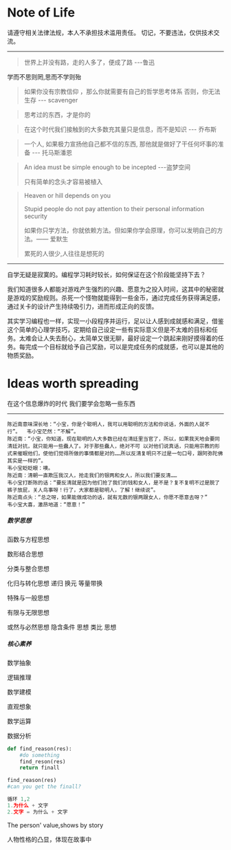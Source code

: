 

#  Note of Life


请遵守相关法律法规，本人不承担技术滥用责任。 切记，不要违法，仅供技术交流。

-------------------



> 世界上并没有路，走的人多了，便成了路                          ---鲁迅

学而不思则罔,思而不学则殆

> 如果你没有宗教信仰 ，那么你就需要有自己的哲学思考体系  否则，你无法生存      --- scavenger

> 思考过的东西，才是你的

> 在这个时代我们接触到的大多数充其量只是信息，而不是知识  --- 乔布斯

> 一个人, 如果极力宣扬他自己都不信的东西, 那他就是做好了干任何坏事的准备   --- 托马斯潘恩

> An idea must be simple enough to be incepted  ---盗梦空间
>
> 只有简单的念头才容易被植入

> Heaven or hill depends on you
>
> Stupid people do not pay attention to their personal information security
>
> 如果你只学方法，你就依赖方法。但如果你学会原理，你可以发明自己的方法。—— 爱默生 
>
> 累死的人很少,人往往是想死的

-------------------

自学无疑是寂寞的。编程学习耗时较长，如何保证在这个阶段能坚持下去？

我们知道很多人都能对游戏产生强烈的兴趣、愿意为之投入时间，这其中的秘密就是游戏的奖励规则。杀死一个怪物就能得到一些金币，通过完成任务获得满足感，通过关卡的设计产生持续吸引力，进而形成正向的反馈。

其实学习编程也一样，实现一小段程序并运行，足以让人感到成就感和满足，借鉴这个简单的心理学技巧，定期给自己设定一些有实际意义但是不太难的目标和任务。太难会让人失去耐心，太简单又很无聊，最好设定一个跳起来刚好摸得着的任务。每完成一个目标就给予自己奖励，可以是完成任务的成就感，也可以是其他的物质奖励。



# **Ideas worth spreading**

在这个信息爆炸的时代  我们要学会忽略一些东西

-------------------------------------------------






```
陈近南意味深长地：“小宝，你是个聪明人，我可以用聪明的方法和你说话，外面的人就不行”。  韦小宝茫然：“不解”。 
陈近南：“小宝，你知道，现在聪明的人大多数已经在清廷里当官了，所以，如果我天地会要同清廷对抗，就只能用一些蠢人了。对于那些蠢人，绝对不可 以对他们说真话，只能用宗教的形式来催眠他们，使他们觉得所做的事情都是对的……所以反清复明只不过是一句口号，跟阿弥陀佛其实是一样的”。
韦小宝眨眨眼：噢。  
陈近南：清朝一直欺压我汉人，抢走我们的银两和女人，所以我们要反清……  
韦小宝打断陈的话：“要反清就是因为他们抢了我们的钱和女人，是不是？复不复明不过是脱了裤子放屁，关人鸟事呀！行了，大家都是聪明人，了解！继续说”。  
陈近南点头：“总之呀，如果能做成功的话，就有无数的银两跟女人，你愿不愿意去呀？” 
韦小宝大喜，激昂地道：“愿意！”
```


##### 数学思想



函数与方程思想

数形结合思想

分类与整合思想

化归与转化思想 递归 换元 等量带换

特殊与一般思想

有限与无限思想

或然与必然思想
隐含条件 思想
类比 思想

##### 核心素养



数学抽象

逻辑推理

数学建模

直观想象

数学运算

数据分析



```python
def find_reason(res):
    #do something
    find_reson(res)
    return finall

find_reason(res)
#can you get the finall?

循环 1,2
1.为什么 + 文字
2.文字 = 为什么 + 文字
```

The person' value,shows by story

人物性格的凸显，体现在故事中



